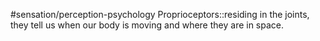 #sensation/perception-psychology 
Proprioceptors::residing in the joints, they tell us when our body is moving and where they are in space. 